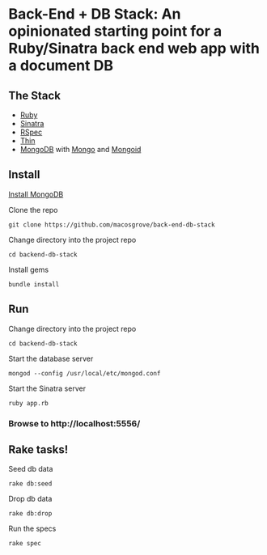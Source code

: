 Back-End + DB Stack: An opinionated starting point for a Ruby/Sinatra back end web app with a document DB
============================

The Stack
-------

* [Ruby](http://www.ruby-doc.org/core-2.1.2/)
* [Sinatra](http://www.sinatrarb.com/)
* [RSpec](https://www.relishapp.com/rspec/rspec-core/v/2-99/docs/)
* [Thin](http://code.macournoyer.com/thin/)
* [MongoDB](http://docs.mongodb.org/manual/) with [Mongo](https://rubygems.org/gems/mongo) and [Mongoid](http://mongoid.org/en/mongoid/index.html)

Install
-------

[Install MongoDB](http://docs.mongodb.org/manual/installation/)

Clone the repo  
```
git clone https://github.com/macosgrove/back-end-db-stack
```

Change directory into the project repo  
```
cd backend-db-stack
```

Install gems  
```
bundle install
```


Run
---

Change directory into the project repo  
```
cd backend-db-stack
```

Start the database server  
```
mongod --config /usr/local/etc/mongod.conf
```
Start the Sinatra server  
```
ruby app.rb
```
### Browse to http://localhost:5556/

Rake tasks!
-----------

Seed db data  
```
rake db:seed
```

Drop db data  
```
rake db:drop
```

Run the specs  
```
rake spec
```
